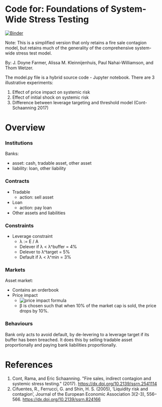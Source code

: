 # Code for: Foundations of System-Wide Stress Testing

[![Binder](https://mybinder.org/badge_logo.svg)](https://mybinder.org/v2/gh/rht/bank_contagion/master)

Note: This is a simplified version that only retains a fire sale contagion
model, but retains much of the generality of the comprehensive system-wide
stress test model.

By: J. Doyne Farmer, Alissa M. Kleinnijenhuis, Paul Nahai-Williamson, and Thom Wetzer.

The model.py file is a hybrid source code - Jupyter notebook.
There are 3 illustrative experiments:
1. Effect of price impact on systemic risk
2. Effect of initial shock on systemic risk
3. Difference between leverage targeting and threshold model (Cont-Schaanning 2017)

# Overview

### Institutions

Banks:
- asset: cash, tradable asset, other asset
- liability: loan, other liability

### Contracts

- Tradable
  - action: sell asset
- Loan
  - action: pay loan
- Other assets and liabilities

### Constraints

- Leverage constraint
  - λ := E / A
  - Delever if λ < λ^buffer = 4%
  - Delever to λ^target = 5%
  - Default if λ < λ^min = 3%

### Markets

Asset market:
- Contains an orderbook
- Price impact
  - ![price impact formula](https://latex.codecogs.com/svg.latex?p'&space;=&space;p&space;\exp{\left[-\beta&space;\frac{\mathrm{sold}}{(\mathrm{market\%2Ccap})}\right]})
  - β is chosen such that when 10% of the market cap is sold, the price drops by 10%.

### Behaviours

Bank only acts to avoid default, by de-levering to a leverage target if its
buffer has been breached. It does this by selling tradable asset proportionally
and paying bank liabilities proportionally.

# References
1. Cont, Rama, and Eric Schaanning. "Fire sales, indirect contagion and systemic stress testing." (2017).
   https://dx.doi.org/10.2139/ssrn.2541114
2. Cifuentes, R., Ferrucci, G. and Shin, H. S. (2005), ‘Liquidity risk and contagion’, Journal of the European Economic Association 3(2-3), 556–566.
   https://dx.doi.org/10.2139/ssrn.824166
